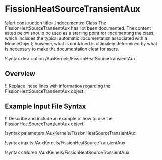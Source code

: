 # FissionHeatSourceTransientAux

!alert construction title=Undocumented Class
The FissionHeatSourceTransientAux has not been documented. The content listed below should be used as a starting point for
documenting the class, which includes the typical automatic documentation associated with a
MooseObject; however, what is contained is ultimately determined by what is necessary to make the
documentation clear for users.

!syntax description /AuxKernels/FissionHeatSourceTransientAux

## Overview

!! Replace these lines with information regarding the FissionHeatSourceTransientAux object.

## Example Input File Syntax

!! Describe and include an example of how to use the FissionHeatSourceTransientAux object.

!syntax parameters /AuxKernels/FissionHeatSourceTransientAux

!syntax inputs /AuxKernels/FissionHeatSourceTransientAux

!syntax children /AuxKernels/FissionHeatSourceTransientAux
